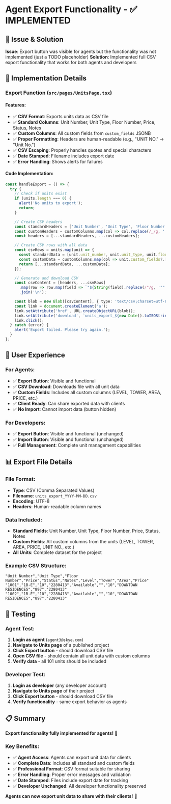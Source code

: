 # Agent Export Functionality - ✅ IMPLEMENTED

## 🎯 Issue & Solution

**Issue**: Export button was visible for agents but the functionality was not implemented (just a TODO placeholder)
**Solution**: Implemented full CSV export functionality that works for both agents and developers

## 🔧 Implementation Details

### Export Function (`src/pages/UnitsPage.tsx`)

#### Features:
- ✅ **CSV Format**: Exports units data as CSV file
- ✅ **Standard Columns**: Unit Number, Unit Type, Floor Number, Price, Status, Notes
- ✅ **Custom Columns**: All custom fields from `custom_fields` JSONB
- ✅ **Proper Formatting**: Headers are human-readable (e.g., "UNIT NO." → "Unit No.")
- ✅ **CSV Escaping**: Properly handles quotes and special characters
- ✅ **Date Stamped**: Filename includes export date
- ✅ **Error Handling**: Shows alerts for failures

#### Code Implementation:
```typescript
const handleExport = () => {
  try {
    // Check if units exist
    if (units.length === 0) {
      alert('No units to export');
      return;
    }

    // Create CSV headers
    const standardHeaders = ['Unit Number', 'Unit Type', 'Floor Number', 'Price', 'Status', 'Notes'];
    const customHeaders = customColumns.map(col => col.replace(/_/g, ' ').replace(/\b\w/g, l => l.toUpperCase()));
    const headers = [...standardHeaders, ...customHeaders];

    // Create CSV rows with all data
    const csvRows = units.map(unit => {
      const standardData = [unit.unit_number, unit.unit_type, unit.floor_number, unit.price, unit.status, unit.notes];
      const customData = customColumns.map(col => unit.custom_fields?.[col] || '');
      return [...standardData, ...customData];
    });

    // Generate and download CSV
    const csvContent = [headers, ...csvRows]
      .map(row => row.map(field => `"${String(field).replace(/"/g, '""')}"`).join(','))
      .join('\n');

    const blob = new Blob([csvContent], { type: 'text/csv;charset=utf-8;' });
    const link = document.createElement('a');
    link.setAttribute('href', URL.createObjectURL(blob));
    link.setAttribute('download', `units_export_${new Date().toISOString().split('T')[0]}.csv`);
    link.click();
  } catch (error) {
    alert('Export failed. Please try again.');
  }
};
```

## 🎯 User Experience

### For Agents:
- ✅ **Export Button**: Visible and functional
- ✅ **CSV Download**: Downloads file with all unit data
- ✅ **Custom Fields**: Includes all custom columns (LEVEL, TOWER, AREA, PRICE, etc.)
- ✅ **Client Ready**: Can share exported data with clients
- ✅ **No Import**: Cannot import data (button hidden)

### For Developers:
- ✅ **Export Button**: Visible and functional (unchanged)
- ✅ **Import Button**: Visible and functional (unchanged)
- ✅ **Full Management**: Complete unit management capabilities

## 📊 Export File Details

### File Format:
- **Type**: CSV (Comma Separated Values)
- **Filename**: `units_export_YYYY-MM-DD.csv`
- **Encoding**: UTF-8
- **Headers**: Human-readable column names

### Data Included:
- **Standard Fields**: Unit Number, Unit Type, Floor Number, Price, Status, Notes
- **Custom Fields**: All custom columns from the units (LEVEL, TOWER, AREA, PRICE, UNIT NO., etc.)
- **All Units**: Complete dataset for the project

### Example CSV Structure:
```csv
"Unit Number","Unit Type","Floor Number","Price","Status","Notes","Level","Tower","Area","Price"
"1001","1B-E","10","2280413","Available","","10","DOWNTOWN RESIDENCES","897","2280413"
"1002","1B-E","10","2280413","Available","","10","DOWNTOWN RESIDENCES","897","2280413"
```

## 🧪 Testing

### Agent Test:
1. **Login as agent** (`agent3@skye.com`)
2. **Navigate to Units page** of a published project
3. **Click Export button** - should download CSV file
4. **Open CSV file** - should contain all unit data with custom columns
5. **Verify data** - all 101 units should be included

### Developer Test:
1. **Login as developer** (any developer account)
2. **Navigate to Units page** of their project
3. **Click Export button** - should download CSV file
4. **Verify functionality** - same export behavior as agents

## 📋 Summary

**Export functionality fully implemented for agents!** 🎉

### Key Benefits:
- ✅ **Agent Access**: Agents can export unit data for clients
- ✅ **Complete Data**: Includes all standard and custom fields
- ✅ **Professional Format**: CSV format suitable for sharing
- ✅ **Error Handling**: Proper error messages and validation
- ✅ **Date Stamped**: Files include export date for tracking
- ✅ **Developer Unchanged**: All developer functionality preserved

**Agents can now export unit data to share with their clients!** 🚀

